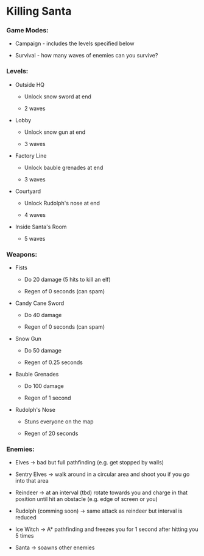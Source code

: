 # **Killing Santa**

### Game Modes:

- Campaign - includes the levels specified below

- Survival - how many waves of enemies can you survive?

### Levels:

- Outside HQ

	-  Unlock snow sword at end

	- 2 waves

- Lobby

	- Unlock snow gun at end

	- 3 waves

- Factory Line

	- Unlock bauble grenades at end

	- 3 waves

- Courtyard

	- Unlock Rudolph's nose at end

	- 4 waves

- Inside Santa's Room

	- 5 waves

### Weapons:

- Fists

	- Do 20 damage (5 hits to kill an elf)

	- Regen of 0 seconds (can spam)

- Candy Cane Sword

	- Do 40 damage

	- Regen of 0 seconds (can spam)

- Snow Gun

	- Do 50 damage

	- Regen of 0.25 seconds

- Bauble Grenades

	- Do 100 damage

	- Regen of 1 second

- Rudolph's Nose

	- Stuns everyone on the map

	- Regen of 20 seconds

### Enemies:

- Elves -> bad but full pathfinding (e.g. get stopped by walls)

- Sentry Elves -> walk around in a circular area and shoot you if you go into that area

- Reindeer -> at an interval (tbd) rotate towards you and charge in that position until hit an obstacle (e.g. edge of screen or you)

- Rudolph (comming soon) -> same attack as reindeer but interval is reduced

- Ice Witch -> A* pathfinding and freezes you for 1 second after hitting you 5 times

- Santa -> soawns other enemies
